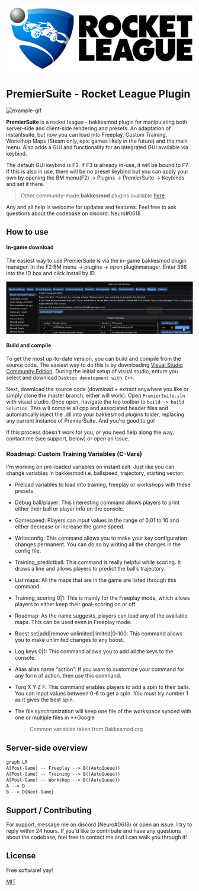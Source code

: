 ![Drag Racing](assets/logobanner.png)
# PremierSuite - Rocket League Plugin
![example-gif](assets/ExampleGif_1_0.gif)


**PremierSuite** is a rocket league - bakkesmod plugin for manipulating both server-side and client-side rendering and presets. An adaptation of instantsuite, but now you can load into Freeplay, Custom Training, Workshop Maps (Steam only, epic games likely in the future) and the main menu. Also adds a GUI and functionality for an integrated GUI available via keybind. 

The default GUI keybind is F3. If F3 is already in-use, it will be bound to F7. If this is also in use, there will be no preset keybind but you can apply your own by opening the BM menu(F2) -> Plugins -> PremierSuite -> Keybinds and set it there.

> Other community-made **bakkesmod** plugins available [here](https://bakkesplugins.com/).

Any and all help is welcome for updates and features. Feel free to ask questions about the codebase on discord: Neuro#0618

## How to use

#### In-game download
The easiest way to use PremierSuite is via the in-game bakkesmod plugin manager. In the F2 BM menu -> plugins -> open pluginmanager. Enter 366 into the ID box and click Install by ID.

![example-gif](assets/Pluginmanager366.png)

#### Build and compile

To get the most up-to-date version, you can build and compile from the source code. The easiest way to do this is by downloading [Visual Studio Community Edition](https://visualstudio.microsoft.com/vs/community/). During the initial setup of visual studio, enture you select and download `Desktop development with C++`.

Next, download the source code (download + extract anywhere you like or simply clone the master branch, either will work). Open `PremierSuite.sln` with visual studio. Once open, navigate the top toolbar to `build -> build Solution`. This will compile all cpp and associated header files and automatically inject the .dll into your bakkesmod plugins folder, replacing any current instance of PremierSuite. And you're good to go! 

If this process doesn't work for you, or you need help along the way, contact me (see support, below) or open an issue. 

### Roadmap: Custom Training Variables (C-Vars)

I'm working on pre-loaded variables on instant exit. Just like you can change variables in bakkesmod i.e. ballspeed, trajectory, starting vector:

- Preload variables to load into training, freeplay or workshops with these presets.

- Debug ball/player: This interesting command allows players to print either their ball or player info on the console.
- Gamespeed: Players can input values in the range of 0.01 to 10 and either decrease or increase the game speed.
- Writeconfig: This command allows you to make your key configuration changes permanent. You can do so by writing all the changes in the config file.
- Training_predictball: This command is really helpful while scoring. It draws a line and allows players to predict the ball’s trajectory.
- List maps: All the maps that are in the game are listed through this command.
-   Training_scoring 0|1: This is mainly for the Freeplay mode, which allows players to either keep their goal-scoring on or off.
-   Roadmap: As the name suggests, players can load any of the available maps. This can be used even in Freeplay mode.
-   Boost set|add|remove unlimited|limited|0-100: This command allows you to make unlimited changes to any boost.
-   Log keys 0|1: This command allows you to add all the keys to the console.
-   Alias alias name “action”: If you want to customize your command for any form of action, then use this command.
-   Torq X Y Z F: This command enables players to add a spin to their balls. You can input values between 0-6 to get a spin. You must try number 1 as it gives the best spin.

- The file synchronization will keep one file of the workspace synced with one or multiple files in **Google 
	> Common variables taken from Bakkesmod.org

## Server-side overview


```mermaid
graph LR
A[Post-Game] -- Freeplay --> B((AutoQueue))
A[Post-Game] -- Training --> B((AutoQueue))
A[Post-Game] -- Workshop --> B((AutoQueue))
A --> D
B --> D{Next-Game}

```

## Support / Contributing

For support, message me on discord (Neuro#0618) or open an issue. I try to reply within 24 hours. If you'd like to contribute and have any questions about the codebase, feel free to contact me and I can walk you through it!

## License

Free software! yay!

[MIT](https://choosealicense.com/licenses/mit/)
